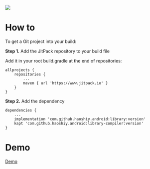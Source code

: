[![](https://www.jitpack.io/v/haoshiy/android.svg)](https://www.jitpack.io/#haoshiy/android)

# How to

To get a Git project into your build:

**Step 1.** Add the JitPack repository to your build file

Add it in your root build.gradle at the end of repositories:

```
allprojects {
    repositories {
        ...
        maven { url 'https://www.jitpack.io' }
    }
}
```

**Step 2.** Add the dependency

```
dependencies {
    ...
    implementation 'com.github.haoshiy.android:library:version'
    kapt 'com.github.haoshiy.android:library-compiler:version'
}
```

# Demo

[Demo](https://github.com/haoshiy/kotlin_wanandroid)
